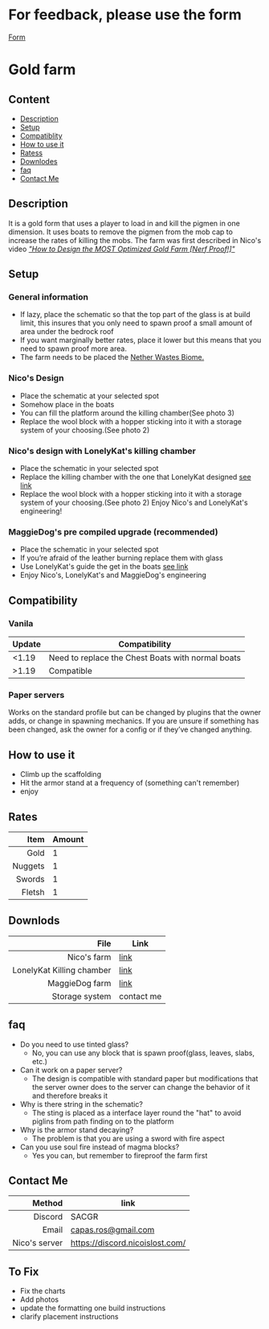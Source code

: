 # For feedback, please use the form
[Form](https://docs.google.com/forms/d/e/1FAIpQLSekAFAJUajBmffwR9o_1agXmcySfF0EH6NJD8WMmezmmFVdjw/viewform?usp=sharing)

# Gold farm
## Content
- [Description]()
- [Setup](https://sacgr.github.io/NicoGoldFarmGuid/#setup)
- [Compatiblity](https://sacgr.github.io/NicoGoldFarmGuid/#compatibility)
- [How to use it](https://sacgr.github.io/NicoGoldFarmGuid/#how-to-use-it)
- [Ratess](https://sacgr.github.io/NicoGoldFarmGuid/#rates)
- [Downlodes](https://sacgr.github.io/NicoGoldFarmGuid/#downloads)
- [faq](https://sacgr.github.io/NicoGoldFarmGuid/#faq)
- [Contact Me](https://sacgr.github.io/NicoGoldFarmGuid/#contact-me)
## Description
It is a gold form that uses a player to load in and kill the pigmen in one dimension.
It uses boats to remove the pigmen from the mob cap to increase the rates of killing the mobs.
The farm was first described in Nico's video [*"How to Design the MOST Optimized Gold Farm [Nerf Proof!]"*](https://www.youtube.com/watch?v=nTSFuNXbjqo)
## Setup
### General information
- If lazy, place the schematic so that the top part of the glass is at build limit, this insures that you only need to spawn proof a small amount of area under the bedrock roof
- If you want marginally better rates, place it lower but this means that you need to spawn proof more area.
- The farm needs to be placed the [Nether Wastes Biome.](https://minecraft.wiki/w/Nether_Wastes)
### Nico's Design
- Place the schematic at your selected spot
- Somehow place in the boats
- You can fill the platform around the killing chamber(See photo 3)
- Replace the wool block with a hopper sticking into it with a storage system of your choosing.(See photo 2)
### Nico's design with LonelyKat's killing chamber
- Place the schematic in your selected spot
- Replace the killing chamber with the one that LonelyKat designed [see link](https://youtu.be/GN_RV3ush94)
- Replace the wool block with a hopper sticking into it with a storage system of your choosing.(See photo 2)
Enjoy Nico's and LonelyKat's engineering!
### MaggieDog's pre compiled upgrade (recommended)
- Place the schematic in your selected spot
- If you’re afraid of the leather burning replace them with glass
- Use LonelyKat's guide the get in the boats [see link](https://youtu.be/GN_RV3ush94)
- Enjoy Nico's, LonelyKat's and MaggieDog's engineering
## Compatibility
### Vanila
| Update | Compatibility                                     |
|--------|---------------------------------------------------|
| <1.19  | Need to replace the Chest Boats with normal boats |
| >1.19  | Compatible                                        |
### Paper servers
Works on the standard profile but can be changed by plugins that the owner adds, or change in spawning mechanics. If you are unsure if something has been changed, ask the owner for a config or if they’ve changed anything.
## How to use it
- Climb up the scaffolding
- Hit the armor stand at a frequency of (something can't remember)
- enjoy
## Rates
| Item | Amount |
|-----:|-----------|
| Gold| 1|
| Nuggets| 1 |
| Swords| 1 |
| Fletsh| 1 |
## Downlods
|File | Link |
|---:|--|
|Nico's farm | [link](https://github.com/sacgr/NicoGoldFarmGuid/raw/refs/heads/main/NIL%20Auto-Opti%20Gold%20Farm.litematic) |
|LonelyKat Killing chamber | [link](https://github.com/sacgr/NicoGoldFarmGuid/raw/refs/heads/main/4%20way%20boat%20looting%20collection.litematic) |
|MaggieDog farm | [link](https://github.com/sacgr/NicoGoldFarmGuid/raw/refs/heads/main/NIL%20Auto-Opti%20Gold%20Farm%20MD's%20cheap%20version.litematic) |
| Storage system | contact me |
## faq
- Do you need to use tinted glass?
	- No, you can use any block that is spawn proof(glass, leaves, slabs, etc.)
- Can it work on a paper server?
	- The design is compatible with standard paper but modifications that the server owner does to the server can change the behavior of it and therefore breaks it 
- Why is there string in the schematic?
	- The sting is placed as a interface layer round the "hat" to avoid piglins from path finding on to the platform
- Why is the armor stand decaying?
	- The problem is that you are using a sword with fire aspect
- Can you use soul fire instead of magma blocks?
	- Yes you can, but remember to fireproof the farm first
## Contact Me
|Method   | link               |
|--------:|--------------------|
| Discord | SACGR              |
| Email   | capas.ros@gmail.com|
| Nico's server | https://discord.nicoislost.com/ |
## To Fix
- Fix the charts
- Add photos
- update the formatting one build instructions
- clarify placement instructions



